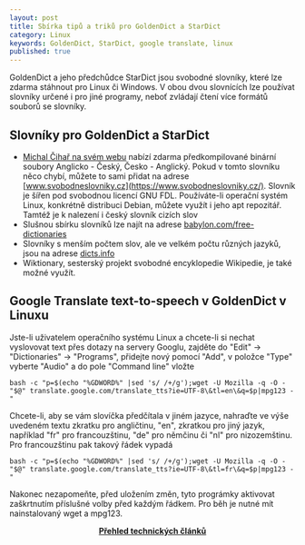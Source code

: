 ```yaml
---
layout: post
title: Sbírka tipů a triků pro GoldenDict a StarDict
category: Linux
keywords: GoldenDict, StarDict, google translate, linux
published: true
---
```


GoldenDict a jeho předchůdce StarDict jsou svobodné slovníky, které lze zdarma stáhnout pro Linux či Windows. V obou dvou slovnících lze používat slovníky určené i pro jiné programy, neboť zvládají čtení více formátů souborů se slovníky.
## Slovníky pro GoldenDict a StarDict

* [Michal Čihař na svém webu](https://cihar.com/software/slovnik/) nabízí zdarma předkompilované binární soubory Anglicko - Český, Česko - Anglický. Pokud v tomto slovníku něco chybí, můžete to sami přidat na adrese [www.svobodneslovniky.cz](https://www.svobodneslovniky.cz/). Slovník je šířen pod svobodnou licencí GNU FDL. Používáte-li operační systém Linux, konkrétně distribuci Debian, můžete využít i jeho apt repozitář. Tamtéž je k nalezení i český slovník cizích slov
* Slušnou sbírku slovníků lze najít na adrese [babylon.com/free-dictionaries](https://www.babylon-software.com/free-dictionaries/)
* Slovníky s menším počtem slov, ale ve velkém počtu různých jazyků, jsou na adrese [dicts.info](https://www.dicts.info/)
* Wiktionary, sesterský projekt svobodné encyklopedie Wikipedie, je také možné využít.

## Google Translate text-to-speech v GoldenDict v Linuxu

Jste-li uživatelem operačního systému Linux a chcete-li si nechat vyslovovat text přes dotazy na servery Googlu, zajděte do "Edit" -> "Dictionaries" -> "Programs", přidejte nový pomocí "Add", v položce "Type" vyberte "Audio" a do pole "Command line" vložte
```
bash -c "p=$(echo "%GDWORD%" |sed 's/ /+/g');wget -U Mozilla -q -O - "$@" translate.google.com/translate_tts?ie=UTF-8\&tl=en\&q=$p|mpg123 -"
```
Chcete-li, aby se vám slovíčka předčítala v jiném jazyce, nahraďte ve výše uvedeném textu zkratku pro angličtinu, "en", zkratkou pro jiný jazyk, například "fr" pro francouzštinu, "de" pro němčinu či "nl" pro nizozemštinu. Pro francouzštinu pak takový řádek vypadá
```
bash -c "p=$(echo "%GDWORD%" |sed 's/ /+/g');wget -U Mozilla -q -O - "$@" translate.google.com/translate_tts?ie=UTF-8\&tl=fr\&q=$p|mpg123 -"
```
Nakonec nezapomeňte, před uložením změn, tyto prográmky aktivovat zaškrtnutím příslušné volby před každým řádkem. Pro běh je nutné mít nainstalovaný wget a mpg123.

<center><b><a href="../">Přehled technických článků</a></b></center>
